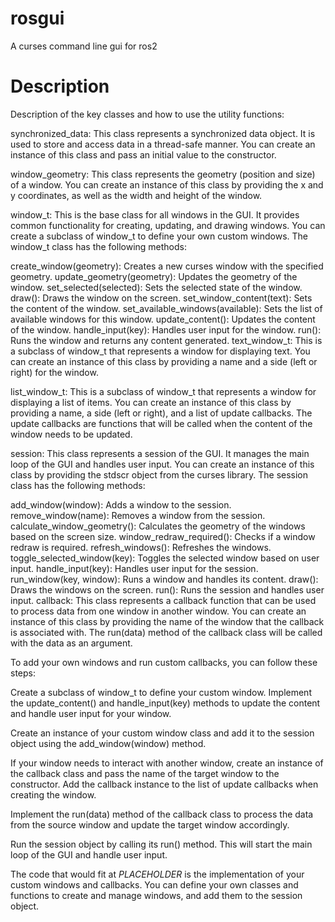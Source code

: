 # rosgui
A curses command line gui for ros2

# Description
Description of the key classes and how to use the utility functions:

synchronized_data: This class represents a synchronized data object. It is used to store and access data in a thread-safe manner. You can create an instance of this class and pass an initial value to the constructor.

window_geometry: This class represents the geometry (position and size) of a window. You can create an instance of this class by providing the x and y coordinates, as well as the width and height of the window.

window_t: This is the base class for all windows in the GUI. It provides common functionality for creating, updating, and drawing windows. You can create a subclass of window_t to define your own custom windows. The window_t class has the following methods:

create_window(geometry): Creates a new curses window with the specified geometry.
update_geometry(geometry): Updates the geometry of the window.
set_selected(selected): Sets the selected state of the window.
draw(): Draws the window on the screen.
set_window_content(text): Sets the content of the window.
set_available_windows(available): Sets the list of available windows for this window.
update_content(): Updates the content of the window.
handle_input(key): Handles user input for the window.
run(): Runs the window and returns any content generated.
text_window_t: This is a subclass of window_t that represents a window for displaying text. You can create an instance of this class by providing a name and a side (left or right) for the window.

list_window_t: This is a subclass of window_t that represents a window for displaying a list of items. You can create an instance of this class by providing a name, a side (left or right), and a list of update callbacks. The update callbacks are functions that will be called when the content of the window needs to be updated.

session: This class represents a session of the GUI. It manages the main loop of the GUI and handles user input. You can create an instance of this class by providing the stdscr object from the curses library. The session class has the following methods:

add_window(window): Adds a window to the session.
remove_window(name): Removes a window from the session.
calculate_window_geometry(): Calculates the geometry of the windows based on the screen size.
window_redraw_required(): Checks if a window redraw is required.
refresh_windows(): Refreshes the windows.
toggle_selected_window(key): Toggles the selected window based on user input.
handle_input(key): Handles user input for the session.
run_window(key, window): Runs a window and handles its content.
draw(): Draws the windows on the screen.
run(): Runs the session and handles user input.
callback: This class represents a callback function that can be used to process data from one window in another window. You can create an instance of this class by providing the name of the window that the callback is associated with. The run(data) method of the callback class will be called with the data as an argument.

To add your own windows and run custom callbacks, you can follow these steps:

Create a subclass of window_t to define your custom window. Implement the update_content() and handle_input(key) methods to update the content and handle user input for your window.

Create an instance of your custom window class and add it to the session object using the add_window(window) method.

If your window needs to interact with another window, create an instance of the callback class and pass the name of the target window to the constructor. Add the callback instance to the list of update callbacks when creating the window.

Implement the run(data) method of the callback class to process the data from the source window and update the target window accordingly.

Run the session object by calling its run() method. This will start the main loop of the GUI and handle user input.

The code that would fit at $PLACEHOLDER$ is the implementation of your custom windows and callbacks. You can define your own classes and functions to create and manage windows, and add them to the session object.
    